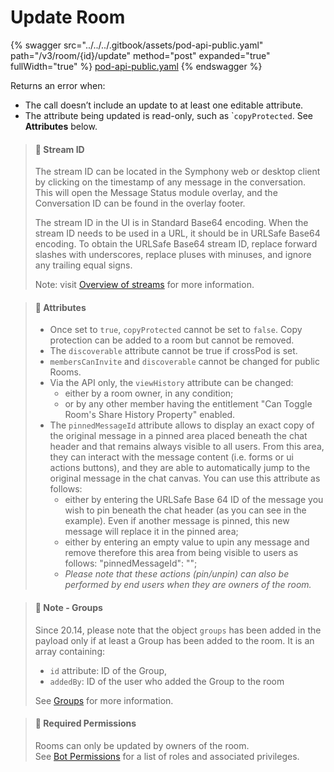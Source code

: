 # Update Room

{% swagger src="../../../.gitbook/assets/pod-api-public.yaml" path="/v3/room/{id}/update" method="post" expanded="true" fullWidth="true" %}
[pod-api-public.yaml](../../../.gitbook/assets/pod-api-public.yaml)
{% endswagger %}

Returns an error when:

* The call doesn’t include an update to at least one editable attribute.
* The attribute being updated is read-only, such as \``copyProtected`. See **Attributes** below.

> #### 📘 Stream ID
>
> The stream ID can be located in the Symphony web or desktop client by clicking on the timestamp of any message in the conversation. This will open the Message Status module overlay, and the Conversation ID can be found in the overlay footer.
>
> The stream ID in the UI is in Standard Base64 encoding. When the stream ID needs to be used in a URL, it should be in URLSafe Base64 encoding. To obtain the URLSafe Base64 stream ID, replace forward slashes with underscores, replace pluses with minuses, and ignore any trailing equal signs.
>
> Note: visit [Overview of streams](https://docs.developers.symphony.com/building-bots-on-symphony/datafeed/overview-of-streams) for more information.

> #### 🚧 Attributes
>
> * Once set to `true`, `copyProtected` cannot be set to `false`. Copy protection can be added to a room but cannot be removed.
> * The `discoverable` attribute cannot be true if crossPod is set.
> * `membersCanInvite` and `discoverable` cannot be changed for public Rooms.
> * Via the API only, the `viewHistory` attribute can be changed:
>   * either by a room owner, in any condition;
>   * or by any other member having the entitlement "Can Toggle Room's Share History Property" enabled.
> * The `pinnedMessageId` attribute allows to display an exact copy of the original message in a pinned area placed beneath the chat header and that remains always visible to all users. From this area, they can interact with the message content (i.e. forms or ui actions buttons), and they are able to automatically jump to the original message in the chat canvas. You can use this attribute as follows:
>   * either by entering the URLSafe Base 64 ID of the message you wish to pin beneath the chat header (as you can see in the example). Even if another message is pinned, this new message will replace it in the pinned area;
>   * either by entering an empty value to upin any message and remove therefore this area from being visible to users as follows: "pinnedMessageId": "";
>   * _Please note that these actions (pin/unpin) can also be performed by end users when they are owners of the room._

> #### 📘 Note - Groups
>
> Since 20.14, please note that the object `groups` has been added in the payload only if at least a Group has been added to the room. It is an array containing:
>
> * `id` attribute: ID of the Group,
> * `addedBy`: ID of the user who added the Group to the room
>
> See [Groups](ref:groups-distribution-lists) for more information.

> #### 🚧 Required Permissions
>
> Rooms can only be updated by owners of the room.\
> See [Bot Permissions](https://docs.developers.symphony.com/building-bots-on-symphony/configuration/bot-permissions) for a list of roles and associated privileges.
